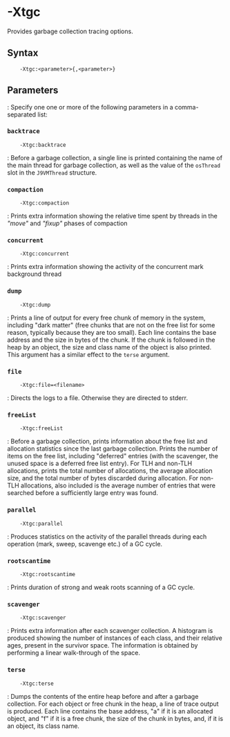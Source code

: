 <!--
* Copyright (c) 2017, 2022 IBM Corp. and others
*
* This program and the accompanying materials are made
* available under the terms of the Eclipse Public License 2.0
* which accompanies this distribution and is available at
* https://www.eclipse.org/legal/epl-2.0/ or the Apache
* License, Version 2.0 which accompanies this distribution and
* is available at https://www.apache.org/licenses/LICENSE-2.0.
*
* This Source Code may also be made available under the
* following Secondary Licenses when the conditions for such
* availability set forth in the Eclipse Public License, v. 2.0
* are satisfied: GNU General Public License, version 2 with
* the GNU Classpath Exception [1] and GNU General Public
* License, version 2 with the OpenJDK Assembly Exception [2].
*
* [1] https://www.gnu.org/software/classpath/license.html
* [2] http://openjdk.java.net/legal/assembly-exception.html
*
* SPDX-License-Identifier: EPL-2.0 OR Apache-2.0 OR GPL-2.0 WITH
* Classpath-exception-2.0 OR LicenseRef-GPL-2.0 WITH Assembly-exception
-->

# -Xtgc


Provides garbage collection tracing options.

## Syntax

        -Xtgc:<parameter>{,<parameter>}

## Parameters

: Specify one one or more of the following parameters in a comma-separated list:

### `backtrace`

        -Xtgc:backtrace

: Before a garbage collection, a single line is printed containing the name of the main thread for garbage collection, as well as the value of the `osThread` slot in the `J9VMThread` structure.

### `compaction`

        -Xtgc:compaction

: Prints extra information showing the relative time spent by threads in the *"move"* and *"fixup"* phases of compaction

### `concurrent`

        -Xtgc:concurrent

: Prints extra information showing the activity of the concurrent mark background thread

### `dump`

        -Xtgc:dump

: Prints a line of output for every free chunk of memory in the system, including "dark matter" (free chunks that are not on the free list for some reason, typically because they are too small). Each line contains the base address and the size in bytes of the chunk. If the chunk is followed in the heap by an object, the size and class name of the object is also printed. This argument has a similar effect to the `terse` argument.

### `file`

        -Xtgc:file=<filename>

: Directs the logs to a file. Otherwise they are directed to stderr.

### `freeList`

        -Xtgc:freeList

: Before a garbage collection, prints information about the free list and allocation statistics since the last garbage collection. Prints the number of items on the free list, including "deferred" entries (with the scavenger, the unused space is a deferred free list entry). For TLH and non-TLH allocations, prints the total number of allocations, the average allocation size, and the total number of bytes discarded during allocation. For non-TLH allocations, also included is the average number of entries that were searched before a sufficiently large entry was found.

### `parallel`

        -Xtgc:parallel

: Produces statistics on the activity of the parallel threads during each operation (mark, sweep, scavenge etc.) of a GC cycle.

### `rootscantime`

        -Xtgc:rootscantime

: Prints duration of strong and weak roots scanning of a GC cycle.

### `scavenger`

        -Xtgc:scavenger

: Prints extra information after each scavenger collection. A histogram is produced showing the number of instances of each class, and their relative ages, present in the survivor space. The information is obtained by performing a linear walk-through of the space.

### `terse`

        -Xtgc:terse

: Dumps the contents of the entire heap before and after a garbage collection. For each object or free chunk in the heap, a line of trace output is produced. Each line contains the base address, "a" if it is an allocated object, and "f" if it is a free chunk, the size of the chunk in bytes, and, if it is an object, its class name.



<!-- ==== END OF TOPIC ==== xtgc.md ==== -->


